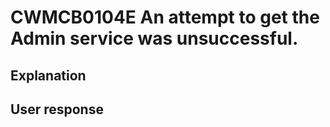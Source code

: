 # CWMCB0104E An attempt to get the Admin service was unsuccessful.

## Explanation

## User response